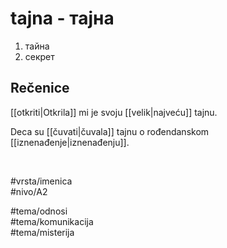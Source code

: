 # tajna - тајна

1. тайна  
2. секрет  

## Rečenice

[[otkriti|Otkrila]] mi je svoju [[velik|najveću]] tajnu.  

Deca su [[čuvati|čuvala]] tajnu o rođendanskom [[iznenađenje|iznenađenju]].  

<br>

#vrsta/imenica  
#nivo/A2  

#tema/odnosi  
#tema/komunikacija  
#tema/misterija
